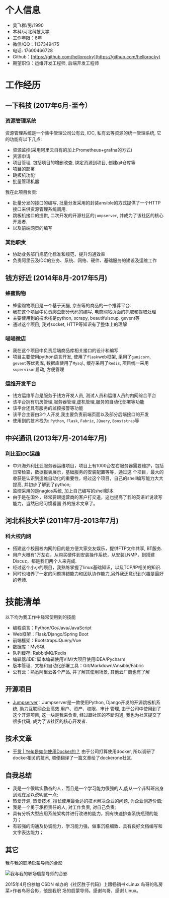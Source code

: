 
      
# 个人信息

 - 吴飞群/男/1990 
 - 本科/河北科技大学 
 - 工作年限：6年
 - 微信/QQ：1137349475
 - 电话: 17600466728
 - Github：[https://github.com/hellorocky](https://github.com/hellorocky)
 - 期望职位：运维开发工程师, 后端开发工程师


# 工作经历

## 一下科技 (2017年6月-至今）

### 资源管理系统 

资源管理系统是一个集中管理公司公有云, IDC, 私有云等资源的统一管理系统, 它的功能有以下几点:

* 资源监控(采用阿里云自有的加上Prometheus+grafna的方式)
* 资源申请
* 项目管理, 包括项目的增删改查, 绑定资源到项目, 创建git仓库等
* 项目的部署
* 跳板机功能
* 批量管理机器

我在此项目负责:

* 批量分发的接口的编写, 批量分发采用的封装ansible的方式提供了一个HTTP接口来供资源管理系统调用.
* 跳板机接口的提供, 二次开发的开源社区的`jumpserver`, 并成为了该社区的核心开发者.
* 以及前端网页的编写


### 其他职责

* 协助业务部门规范化标准和规范，提升沟通效率
* 负责阿里云及IDC的业务、系统、网络、硬件、基础服务的建设及运维工作
  
## 钱方好近 (2014年8月-2017年5月)

### 蜂蜜购物

* 蜂蜜购物项目是一个基于天猫, 京东等的商品的一个推荐平台.
* 我在这个项目中负责爬虫部分代码的编写, 电商网站页面的抓取和提取处理
* 主要使用到的技术栈是python, scrapy, beautifulsoup, gevent等
* 通过这个项目, 我对socket, HTTP等知识有了整体上的理解


### 喵喵微店

* 我在这个项目中负责后端商品库相关接口的设计和编写
* 项目主要使用python语言开发, 使用了`flask`web框架, 采用了`gunicorn`, `gevent`等优秀库, 数据库使用了`Mysql`, 缓存采用了`Redis`, 项目统一采用`supervisor`启动, 方便管理


### 运维开发平台

* 钱方运维平台是服务于钱方开发人员, 测试人员和运维人员的内网综合平台
* 该平台拥有机房管理,服务器管理,虚机管理,服务的自动化部署等功能
* 该平台还具有服务的监控报警等功能
* 该平台主要由3个人开发,我主要负责前端页面以及部分后端接口的开发
* 使用到的技术栈为: `Python`, `Flask`, `Fabric`, `JQuery`, `Booststrap`等

  
## 中兴通讯 (2013年7月-2014年7月)

### 利比亚IDC运维

* 中兴海外利比亚服务器运维项目，项目上有1000台左右服务器需要维护，包括日常检查，数据报表展示，基础服务的安装配置等等，通过这 个项目，最大的收获是认识到运维自动化的重要性，经过这个项目，自己的shell编写能力大大提高, 并初步了解到了python;
* 监控采用的是nagios系统, 加上自己编写的shell脚本
* 由于是在国外，经常要跟运营商的客户打交道，这也提高了我的英语听说读写能力，当然已经习惯看国 外的技术文章了。

## 河北科技大学 (2011年7月-2013年7月)

### 科大校内网

* 搭建这个校园校内网的目的是方便大家交友娱乐，提供FTP文件共享, BT服务.
* 用户大概有1万左右，从购买硬件到安装操作系统，从安装LNMP，到搭建Discuz，都是我们两个人来完成.
* 经过这个小小的项目，我熟练掌握了linux基础知识，以及TCP/IP相关的知识.
* 同时也培养了一定的问题排错能力和团队协作能力,另外我还意识到兴趣是最好的老师.


# 技能清单

以下均为我工作中经常使用到的技能

- 编程语言：Python/Go/Java/JavaScript
- Web框架：Flask/Django/Spring Boot
- 前端框架：Bootstrap/JQuery/Vue
- 数据库：MySQL
- 队列缓存: RabbitMQ/Redis
- 编辑器/IDE: 脚本编辑使用VIM/大项目使用IDEA/Pycharm
- 版本管理、文档和自动化部署工具：Git/Markdown/Ansible/Fabric
- 公有云：熟悉阿里云各个产品, 并了解其使用场景, 其他云厂商也有了解
      

## 开源项目

  - [Jumpserver](https://github.com/jumpserver)：Jumpserver是一款使用Python, Django开发的开源跳板机系统, 助力互联网企业高效 用户、资产、权限、审计 管理, 由于公司中使用到了这个开源项目, 这一块是我来负责, 经过跟社区的不断沟通, 我也为社区提交了很多代码, 成为了该社区的核心开发者.
 

## 技术文章

- [干货 | Yelp是如何使用Docker的？](http://dockone.io/article/626) 由于公司打算使用docker, 所以调研了docker相关的技术, 顺便翻译了一篇文章给了dockerone社区.


## 自我总结

* 我是一个很踏实勤奋的人，而且是一个学习能力很强的人,能从一个非科班出身到现在足以说明这一点;
* 热爱开源, 热爱技术, 擅长使用最合适的技术解决企业的问题, 为企业创造价值;
* 我是一个勇于承担责任的人, 对工作负责, 对自己负责; 
* 具有分析大型应用系统架构并进行改进的能力，拥有快速排查系统瓶颈的能力；
* 有较强的沟通及协调能力，学习能力强，做事沉稳细致、具有良好文档编写和文字表达能力；


## 其它

我与我的职场启蒙导师的合影

![我与我的职场启蒙导师的合影](https://user-images.githubusercontent.com/7486508/34377046-264cf9da-eb2a-11e7-9513-1abf21e02e14.jpg)

2015年4月份参加 CSDN 举办的《社区胜于代码》上跟畅销书<Linux 鸟哥的私房菜>作者鸟哥合影，他是我职 场的启蒙导师。感谢鸟哥，感谢 Linux。


    
    
      
